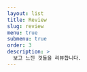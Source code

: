 ```yaml
---
layout: list
title: Review
slug: review
menu: true
submenu: true
order: 3
description: >
  보고 느낀 것들을 리뷰합니다. 
---
```

